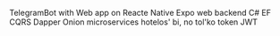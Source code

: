 TelegramBot with Web app 
  on Reacte Native Expo web
backend C# 
  EF
  CQRS
  Dapper
  Onion
  microservices hotelos' bi, no tol'ko token JWT
